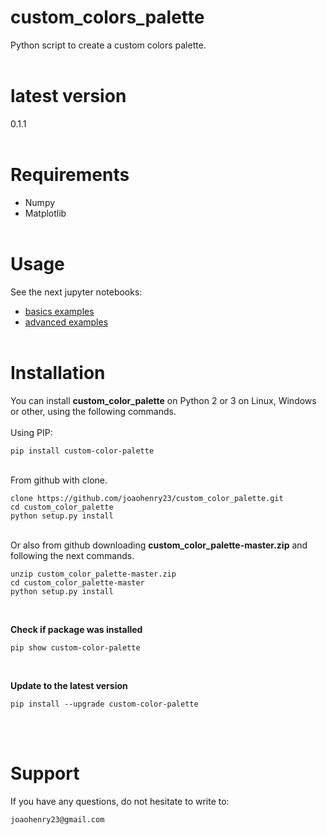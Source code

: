 # custom_colors_palette
Python script to create a custom colors palette.
<br><br>

# latest version
0.1.1
<br><br>

# Requirements
- Numpy
- Matplotlib
<br><br>

# Usage
See the next jupyter notebooks:
- [basics examples](https://github.com/joaohenry23/custom_color_palette/blob/master/examples/examples01.ipynb)
- [advanced examples](https://github.com/joaohenry23/custom_color_palette/blob/master/examples/examples02.ipynb)
<br><br>

# Installation
You can install **custom_color_palette** on Python 2 or 3 on Linux, Windows or other, using the following commands.
\
\
Using PIP:
```
pip install custom-color-palette

```
\
From github with clone.
```
clone https://github.com/joaohenry23/custom_color_palette.git
cd custom_color_palette
python setup.py install

```
\
Or also from github downloading **custom_color_palette-master.zip** and following the next commands.
```
unzip custom_color_palette-master.zip
cd custom_color_palette-master
python setup.py install

```
<br>

**Check if package was installed**

```
pip show custom-color-palette
```
<br>

**Update to the latest version**

```
pip install --upgrade custom-color-palette
```
<br><br>

# Support
If you have any questions, do not hesitate to write to:
```
joaohenry23@gmail.com

```
